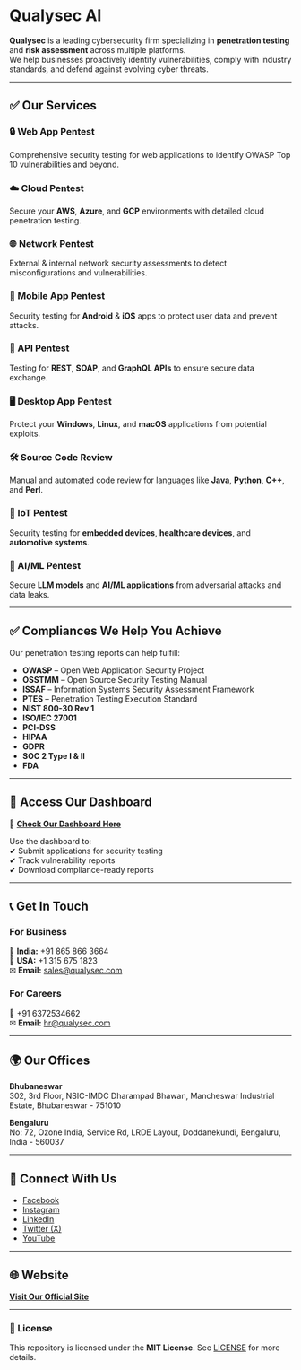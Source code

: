 # Qualysec AI  

**Qualysec** is a leading cybersecurity firm specializing in **penetration testing** and **risk assessment** across multiple platforms.  
We help businesses proactively identify vulnerabilities, comply with industry standards, and defend against evolving cyber threats.  

---

## ✅ Our Services  

### 🔒 Web App Pentest  
Comprehensive security testing for web applications to identify OWASP Top 10 vulnerabilities and beyond.  

### ☁️ Cloud Pentest  
Secure your **AWS**, **Azure**, and **GCP** environments with detailed cloud penetration testing.  

### 🌐 Network Pentest  
External & internal network security assessments to detect misconfigurations and vulnerabilities.  

### 📱 Mobile App Pentest  
Security testing for **Android** & **iOS** apps to protect user data and prevent attacks.  

### 🔗 API Pentest  
Testing for **REST**, **SOAP**, and **GraphQL APIs** to ensure secure data exchange.  

### 🖥 Desktop App Pentest  
Protect your **Windows**, **Linux**, and **macOS** applications from potential exploits.  

### 🛠 Source Code Review  
Manual and automated code review for languages like **Java**, **Python**, **C++**, and **Perl**.  

### 📡 IoT Pentest  
Security testing for **embedded devices**, **healthcare devices**, and **automotive systems**.  

### 🤖 AI/ML Pentest  
Secure **LLM models** and **AI/ML applications** from adversarial attacks and data leaks.  

---

## ✅ Compliances We Help You Achieve  

Our penetration testing reports can help fulfill:  
- **OWASP** – Open Web Application Security Project  
- **OSSTMM** – Open Source Security Testing Manual  
- **ISSAF** – Information Systems Security Assessment Framework  
- **PTES** – Penetration Testing Execution Standard  
- **NIST 800-30 Rev 1**  
- **ISO/IEC 27001**  
- **PCI-DSS**  
- **HIPAA**  
- **GDPR**  
- **SOC 2 Type I & II**  
- **FDA**  

---

## 🔗 Access Our Dashboard  
📍 [**Check Our Dashboard Here**](https://dashboard.qualysec.com)  

Use the dashboard to:  
✔ Submit applications for security testing  
✔ Track vulnerability reports  
✔ Download compliance-ready reports  

---

## 📞 Get In Touch  

### **For Business**  
📱 **India:** +91 865 866 3664  
📱 **USA:** +1 315 675 1823  
✉ **Email:** sales@qualysec.com  

### **For Careers**  
📱 +91 6372534662  
✉ **Email:** hr@qualysec.com  

---

## 🌍 Our Offices  

**Bhubaneswar**  
302, 3rd Floor, NSIC-IMDC Dharampad Bhawan, Mancheswar Industrial Estate, Bhubaneswar - 751010  

**Bengaluru**  
No: 72, Ozone India, Service Rd, LRDE Layout, Doddanekundi, Bengaluru, India - 560037  

---

## 🔗 Connect With Us  

- [Facebook](https://www.facebook.com/qualysectechnologies)  
- [Instagram](https://www.instagram.com/qualysectech/)  
- [LinkedIn](https://www.linkedin.com/company/qualysectech/)  
- [Twitter (X)](https://x.com/qualysec_tech)  
- [YouTube](https://www.youtube.com/@qualysec4671)  

---

## 🌐 Website  
[**Visit Our Official Site**](https://www.qualysec.com)  

---


### 📜 License  
This repository is licensed under the **MIT License**. See [LICENSE](LICENSE) for more details.  
